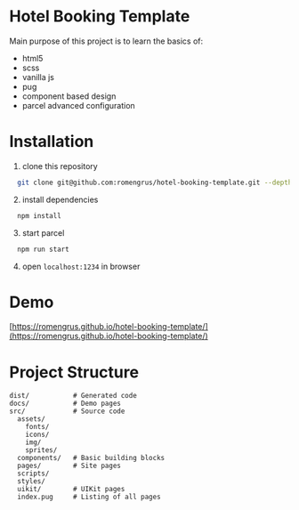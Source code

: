 # Hotel Booking Template

Main purpose of this project is to learn the basics of:

- html5
- scss
- vanilla js
- pug
- component based design
- parcel advanced configuration

# Installation

1. clone this repository

```bash
  git clone git@github.com:romengrus/hotel-booking-template.git --depth=1
```

2. install dependencies

```bash
  npm install
```

3. start parcel

```bash
  npm run start
```

4. open `localhost:1234` in browser

# Demo

[https://romengrus.github.io/hotel-booking-template/](https://romengrus.github.io/hotel-booking-template/)

# Project Structure

```
dist/           # Generated code
docs/           # Demo pages
src/            # Source code
  assets/
    fonts/
    icons/
    img/
    sprites/
  components/   # Basic building blocks
  pages/        # Site pages
  scripts/
  styles/
  uikit/        # UIKit pages
  index.pug     # Listing of all pages
```
